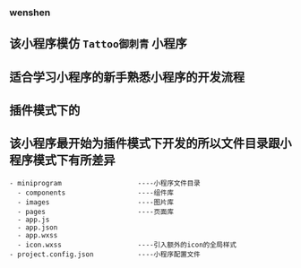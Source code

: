 ### wenshen

## 该小程序模仿 `Tattoo御刺青` 小程序
## 适合学习小程序的新手熟悉小程序的开发流程
## 插件模式下的

## 该小程序最开始为插件模式下开发的所以文件目录跟小程序模式下有所差异

```
- miniprogram                   ----小程序文件目录
  - components                  ----组件库
  - images                      ----图片库
  - pages                       ----页面库
  - app.js
  - app.json
  - app.wxss
  - icon.wxss                   ----引入额外的icon的全局样式
- project.config.json           ----小程序配置文件

```
